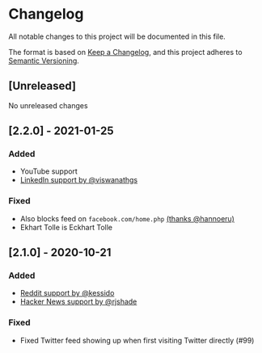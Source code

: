 # Changelog
All notable changes to this project will be documented in this file.

The format is based on [Keep a Changelog](https://keepachangelog.com/en/1.0.0/),
and this project adheres to [Semantic Versioning](https://semver.org/spec/v2.0.0.html).

## [Unreleased]

No unreleased changes

## [2.2.0] - 2021-01-25

### Added

 - YouTube support
 - [LinkedIn support by @viswanathgs](https://github.com/jordwest/news-feed-eradicator/pull/101)

### Fixed

 - Also blocks feed on `facebook.com/home.php` [(thanks @hannoeru)](https://github.com/jordwest/news-feed-eradicator/pull/109)
 - Ekhart Tolle is Eckhart Tolle

## [2.1.0] - 2020-10-21

### Added

 - [Reddit support by @kessido](https://github.com/jordwest/news-feed-eradicator/pull/98)
 - [Hacker News support by @rjshade](https://github.com/jordwest/news-feed-eradicator/pull/97)

### Fixed
 - Fixed Twitter feed showing up when first visiting Twitter directly (#99)
